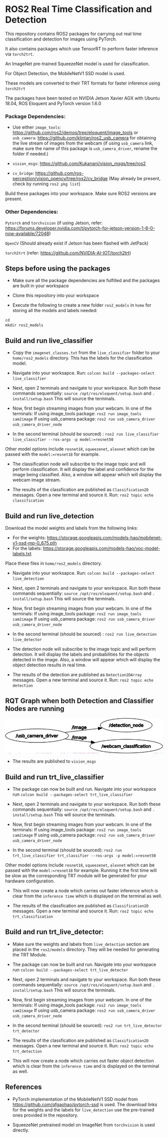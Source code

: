 # ROS2 Real Time Classification and Detection
This repository contains ROS2 packages for carrying out real time classification and detection for images using PyTorch.

It also contains packages which use TensorRT to perform faster inference via `torch2trt`.

An ImageNet pre-trained SqueezeNet model is used for classification.

For Object Detection, the MobileNetV1 SSD model is used. 

These models are converted to their TRT formats for faster inference using `torch2trt`

The packages have been tested on NVIDIA Jetson Xavier AGX with Ubuntu 18.04, ROS Eloquent and PyTorch version 1.6.0
 
### Package Dependencies:

- Use either `image_tools`: https://github.com/ros2/demos/tree/eloquent/image_tools or `usb_camera`: https://github.com/klintan/ros2_usb_camera for obtaining the live stream of images from the webcam (if using `usb_camera` link, make sure the name of this package is `usb_camera_driver`, rename the folder if needed.)

- `vision_msgs`: https://github.com/Kukanani/vision_msgs/tree/ros2

- `cv_bridge`: https://github.com/ros-perception/vision_opencv/tree/ros2/cv_bridge (May already be present, check by running `ros2 pkg list`)

Build these packages into your workspace. Make sure ROS2 versions are present.


### Other Dependencies:

`Pytorch` and `torchvision` (if using Jetson, refer: https://forums.developer.nvidia.com/t/pytorch-for-jetson-version-1-6-0-now-available/72048)

`OpenCV` (Should already exist if Jetson has been flashed with JetPack)

`torch2trt` (refer: https://github.com/NVIDIA-AI-IOT/torch2trt)

## Steps before using the packages

- Make sure all the package dependencies are fulfilled and the packages are built in your workspace

- Clone this repository into your workspace

- Execute the following to create a new folder `ros2_models` in `home` for storing all the models and labels needed:

``` 
cd
mkdir ros2_models 
```


## Build and run live_classifier


- Copy the `imagenet_classes.txt` from the `live_classifier` folder to your `home/ros2_models` directory. This has the labels for the classification model.

- Navigate into your worksapce. Run: `colcon build --packages-select live_classifier`

- Next, open 2 terminals and navigate to your workspace. Run both these commands sequentially: 
`source /opt/ros/eloquent/setup.bash` and 
`. install/setup.bash` This will source the terminals.

- Now, first begin streaming images from your webcam. In one of the terminals: If using image_tools package: `ros2 run image_tools cam2image`
If using usb_camera package: `ros2 run usb_camera_driver usb_camera_driver_node`

- In the second terminal (should be sourced) :
`ros2 run live_classifier live_classifier --ros-args -p model:=resnet50`

 Other model options include `resnet18`, `squeezenet`, `alexnet` which can be passed with the `model:=resnet18` for example.

- The classification node will subscribe to the image topic and will perform classification.
It will display the label and confidence for the image being classified.
Also, a window will appear which will display the webcam image stream.

- The results of the classfication are published as `Classification2D` messages.
Open a new terminal and source it. Run: 
`ros2 topic echo classification`


## Build and run live_detection

Download the model weights and labels from the following links: 
- For the weights: https://storage.googleapis.com/models-hao/mobilenet-v1-ssd-mp-0_675.pth
- For the labels: https://storage.googleapis.com/models-hao/voc-model-labels.txt

Place these files in `home/ros2_models` directory.

- Navigate into your worksapce. Run: `colcon build --packages-select live_detection`

- Next, open 2 terminals and navigate to your workspace. Run both these commands sequentially: 
`source /opt/ros/eloquent/setup.bash` and 
`. install/setup.bash` This will source the terminals.

- Now, first begin streaming images from your webcam. In one of the terminals: If using image_tools package: `ros2 run image_tools cam2image`
If using usb_camera package: `ros2 run usb_camera_driver usb_camera_driver_node`

- In the second terminal (should be sourced) :
`ros2 run live_detection live_detector`

- The detection node will subscribe to the image topic and will perform detection.
It will display the labels and probabilities for the objects detected in the image.
Also, a window will appear which will display the object detection results in real time.

- The results of the detection are published as `Detection2DArray` messages.
Open a new terminal and source it. Run: 
`ros2 topic echo detection`

## RQT Graph when both Detection and Classifier Nodes are running

![alt text](images/detectin_classification.png "Graph which shows nodes and topics")

- The results are published to `vision_msgs`

## Build and run trt_live_classifier

- The package can now be built and run. Navigate into your workspace run `colcon build --packages-select trt_live_classifier`

- Next, open 2 terminals and navigate to your workspace. Run both these commands sequentially: 
`source /opt/ros/eloquent/setup.bash` and 
`. install/setup.bash` This will source the terminals.

- Now, first begin streaming images from your webcam. In one of the terminals: If using image_tools package: `ros2 run image_tools cam2image`
If using usb_camera package: `ros2 run usb_camera_driver usb_camera_driver_node`

- In the second terminal (should be sourced):
`ros2 run trt_live_classifier trt_classifier --ros-args -p model:=resnet50`

 Other model options include `resnet18`, `squeezenet`, `alexnet` which can be passed with the `model:=resnet18` for example.
 Running it the first time will be slow as the corresponding TRT module will be generated for your hardware configuration.

- This will now create a node which carries out faster inference which is clear from the `inference time` which is displayed on the terminal as well. 

- The results of the classfication are published as `Classification2D` messages.
Open a new terminal and source it. Run: 
`ros2 topic echo trt_classification`

## Build and run trt_live_detector:

- Make sure the weights and labels from `live_detection` section are placed in the `ros2/models` directory. They will be needed for generating the TRT Module.

- The package can now be built and run. Navigate into your workspace run `colcon build --packages-select trt_live_detector`

- Next, open 2 terminals and navigate to your workspace. Run both these commands sequentially: 
`source /opt/ros/eloquent/setup.bash` and 
`. install/setup.bash` This will source the terminals.

- Now, first begin streaming images from your webcam. In one of the terminals: If using image_tools package: `ros2 run image_tools cam2image`
If using usb_camera package: `ros2 run usb_camera_driver usb_camera_driver_node`

- In the second terminal (should be sourced):
`ros2 run trt_live_detector trt_detector`

- The results of the classfication are published as `Classification2D` messages.
Open a new terminal and source it. Run: 
`ros2 topic echo trt_detection`

- This will now create a node which carries out faster object detection which is clear from the `inference time` and is displayed on the terminal as well.


## References

- PyTorch implementation of the MobileNetV1 SSD model from https://github.com/qfgaohao/pytorch-ssd is used. The download links for the weights and the labels for `live_detection` use the pre-trained ones provided in the repository.

- SqueezeNet pretrained model on ImageNet from `torchvision` is used directly.











